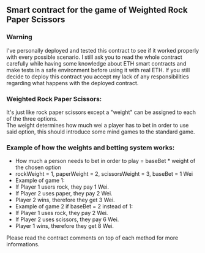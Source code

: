 ## Smart contract for the game of Weighted Rock Paper Scissors

### Warning

I've personally deployed and tested this contract to see if it worked properly with every possible scenario. 
I still ask you to read the whole contract carefully while having some knowledge about ETH smart contracts and make tests in a safe environment before using it with real ETH.
If you still decide to deploy this contract you accept my lack of any responsibilities regarding what happens with the deployed contract.

### Weighted Rock Paper Scissors:

It's just like rock paper scissors except a "weight" can be assigned to each of the three options.  
The weight determines how much wei a player has to bet in order to use said option, this should introduce some mind games to the standard game.  

### Example of how the weights and betting system works:
 * How much a person needs to bet in order to play = baseBet * weight of the chosen option
 * rockWeight = 1, paperWeight = 2, scissorsWeight = 3, baseBet = 1 Wei
 * Example of game 1:
 * If Player 1 users rock, they pay 1 Wei.
 * If Player 2 uses paper, they pay 2 Wei.
 * Player 2 wins, therefore they get 3 Wei.
 * Example of game 2 if baseBet = 2 instead of 1:
 * If Player 1 uses rock, they pay 2 Wei.
 * If Player 2 uses scissors, they pay 6 Wei.
 * Player 1 wins, therefore they get 8 Wei.

Please read the contract comments on top of each method for more informations.  
